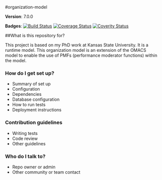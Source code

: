 #organization-model

**Version**: 7.0.0

**Badges**: [![Build Status][ci-img]][ci-lnk]
[![Coverage Status][co-img]][co-lnk]
[![Coverity Status][cv-img]][cv-lnk]

##What is this repository for?

This project is based on my PhD work at Kansas State University. It is a runtime model. This organization model is an extension of the OMACS model to enable the use of PMFs (performance moderator functions) within the model.

### How do I get set up? ###

* Summary of set up
* Configuration
* Dependencies
* Database configuration
* How to run tests
* Deployment instructions

### Contribution guidelines ###

* Writing tests
* Code review
* Other guidelines

### Who do I talk to? ###

* Repo owner or admin
* Other community or team contact

[ci-img]: https://travis-ci.org/ChrisZhong/organization-model.svg?branch=master
[ci-lnk]: https://travis-ci.org/ChrisZhong/organization-model
[co-img]: https://coveralls.io/repos/ChrisZhong/organization-model/badge.svg
[co-lnk]: https://coveralls.io/r/ChrisZhong/organization-model
[cv-img]: https://scan.coverity.com/projects/6071/badge.svg
[cv-lnk]: https://scan.coverity.com/projects/chriszhong-organization-model
